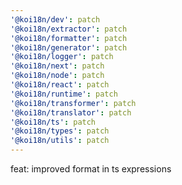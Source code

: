 ```yaml
---
'@koi18n/dev': patch
'@koi18n/extractor': patch
'@koi18n/formatter': patch
'@koi18n/generator': patch
'@koi18n/logger': patch
'@koi18n/next': patch
'@koi18n/node': patch
'@koi18n/react': patch
'@koi18n/runtime': patch
'@koi18n/transformer': patch
'@koi18n/translator': patch
'@koi18n/ts': patch
'@koi18n/types': patch
'@koi18n/utils': patch
---
```


feat: improved format in ts expressions
